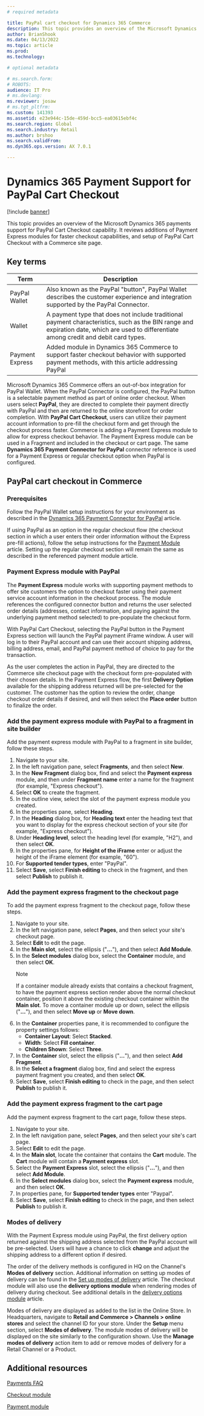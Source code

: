 ```yaml
---
# required metadata

title: PayPal cart checkout for Dynamics 365 Commerce
description: This topic provides an overview of the Microsoft Dynamics 365 Payment support PayPal Cart Checkout for faster checkout capabilities.
author: BrianShook
ms.date: 04/13/2022
ms.topic: article
ms.prod: 
ms.technology: 

# optional metadata

# ms.search.form: 
# ROBOTS: 
audience: IT Pro
# ms.devlang: 
ms.reviewer: josaw
# ms.tgt_pltfrm: 
ms.custom: 141393
ms.assetid: e23e944c-15de-459d-bcc5-ea03615ebf4c
ms.search.region: Global
ms.search.industry: Retail
ms.author: brshoo
ms.search.validFrom:
ms.dyn365.ops.version: AX 7.0.1

---
```


# Dynamics 365 Payment Support for PayPal Cart Checkout

[!include [banner](../includes/banner.md)]

This topic provides an overview of the Microsoft Dynamics 365 payments support for PayPal Cart Checkout capability. It reviews additions of Payment Express modules for faster checkout capabilities, and setup of PayPal Cart Checkout with a Commerce site page.

## Key terms

| Term | Description |
|---|---|
| PayPal Wallet | Also known as the PayPal "button", PayPal Wallet describes the customer experience and integration supported by the PayPal Connector. |
| Wallet | A payment type that does not include traditional payment characteristics, such as the BIN range and expiration date, which are used to differentiate among credit and debit card types. |
|Payment Express |Added module in Dynamics 365 Commerce to support faster checkout behavior with supported payment methods, with this article addressing PayPal|

Microsoft Dynamics 365 Commerce offers an out-of-box integration for PayPal Wallet. When the PayPal Connector is configured, the PayPal button is a selectable payment method as part of online order checkout. When users select **PayPal**, they are directed to complete their payment directly with PayPal and then are returned to the online storefront for order completion. With **PayPal Cart Checkout**, users can utilize their payment account information to pre-fill the checkout form and get through the checkout process faster. Commerce is adding a Payment Express module to allow for express checkout behavior. The Payment Express module can be used in a Fragment and included in the checkout or cart page. The same **Dynamics 365 Payment Connector for PayPal** connector reference is used for a Payment Express or regular checkout option when PayPal is configured.

## PayPal cart checkout in Commerce

### Prerequisites

Follow the PayPal Wallet setup instructions for your environment as described in the [Dynamics 365 Payment Connector for PayPal](../paypal.md) article. 

If using PayPal as an option in the regular checkout flow (the checkout section in which a user enters their order information without the Express pre-fill actions), follow the setup instructions for the [Payment Module](../payment-module.md) article. Setting up the regular checkout section will remain the same as described in the referenced payment module article.

### Payment Express module with PayPal

The **Payment Express** module works with supporting payment methods to offer site customers the option to checkout faster using their payment service account information in the checkout process. The module references the configured connector button and returns the user selected order details (addresses, contact information, and paying against the underlying payment method selected) to pre-populate the checkout form.

With PayPal Cart Checkout, selecting the PayPal button in the Payment Express section will launch the PayPal payment iFrame window. A user will log in to their PayPal account and can use their account shipping address, billing address, email, and PayPal payment method of choice to pay for the transaction.

As the user completes the action in PayPal, they are directed to the Commerce site checkout page with the checkout form pre-populated with their chosen details. In the Payment Express flow, the first **Delivery Option** available for the shipping address returned will be pre-selected for the customer.  The customer has the option to review the order, change checkout order details if desired, and will then select the **Place order** button to finalize the order.

### Add the payment express module with PayPal to a fragment in site builder

Add the payment express module with PayPal to a fragment in site builder, follow these steps.

1. Navigate to your site.
1. In the left navigation pane, select **Fragments**, and then select **New**.
2. In the **New Fragment** dialog box, find and select the **Payment express** module, and then under **Fragment name** enter a name for the fragment (for example, "Express checkout"). 
3. Select **OK** to create the fragment.
3. In the outline view, select the slot of the payment express module you created.
4. In the properties pane, select **Heading**. 
5. In the **Heading** dialog box, for **Heading text** enter the heading text that you want to display for the express checkout section of your site (for example, "Express checkout").
6. Under **Heading level**, select the heading level (for example, "H2"), and then select **OK**.
7. In the properties pane, for **Height of the iFrame** enter or adjust the height of the iFrame element (for example, "60").
8. For **Supported tender types**, enter "PayPal".
9. Select **Save**, select **Finish editing** to check in the fragment, and then select **Publish** to publish it.

### Add the payment express fragment to the checkout page 

To add the payment express fragment to the checkout page, follow these steps.

1. Navigate to your site.
1. In the left navigation pane, select **Pages**, and then select your site's checkout page.
1. Select **Edit** to edit the page.
1. In the **Main slot**, select the ellipsis ("**...**"), and then select **Add Module**.
1. In the **Select modules** dialog box, select the **Container** module, and then select **OK**.
    > [!NOTE]
    > If a container module already exists that contains a checkout fragment, to have the payment express section render above the normal checkout container, position it above the existing checkout container within the **Main slot**. To move a container module up or down, select the ellipsis ("**...**"), and then select **Move up** or **Move down**.
1. In the **Container** properties pane, it is recommended to configure the property settings follows:
    - **Container Layout**: Select **Stacked**.
    - **Width**: Select **Fill container**.
    - **Children Shown**: Select **Three**.
1. In the **Container** slot, select the ellipsis ("**...**"), and then select **Add Fragment**.
1. In the **Select a fragment** dialog box, find and select the express payment fragment you created, and then select **OK**.
1. Select **Save**, select **Finish editing** to check in the page, and then select **Publish** to publish it.

### Add the payment express fragment to the cart page

Add the payment express fragment to the cart page, follow these steps.

1. Navigate to your site.
1. In the left navigation pane, select **Pages**, and then select your site's cart page.
2. Select **Edit** to edit the page.
3. In the **Main slot**, locate the container that contains the **Cart** module. The **Cart** module will contain a **Payment express** slot.
4. Select the **Payment Express** slot, select the ellipsis ("**...**"), and then select **Add Module**.
5. In the **Select modules** dialog box, select the **Payment express** module, and then select **OK**.
6. In properties pane, for **Supported tender types** enter "Paypal".
8. Select **Save**, select **Finish editing** to check in the page, and then select **Publish** to publish it.

### Modes of delivery

With the Payment Express module using PayPal, the first delivery option returned against the shipping address selected from the PayPal account will be pre-selected. Users will have a chance to click **change** and adjust the shipping address to a different option if desired. 

The order of the delivery methods is configured in HQ on the Channel's **Modes of delivery** section. Additional information on setting up modes of delivery can be found in the [Set up modes of delivery](/dynamicsax-2012/appuser-itpro/set-up-modes-of-delivery) article. The checkout module will also use the **delivery options module** when rendering modes of delivery during checkout. See additional details in the [delivery options module](../delivery-options-module.md) article.

Modes of delivery are displayed as added to the list in the Online Store. In Headquarters, navigate to **Retail and Commerce > Channels > online stores** and select the channel ID for your store. Under the **Setup** menu section, select **Modes of delivery**. The module modes of delivery will be displayed on the site similarly to the configuration shown. Use the **Manage modes of delivery** action item to add or remove modes of delivery for a Retail Channel or a Product.

## Additional resources

[Payments FAQ](payments-retail.md)

[Checkout module](../add-checkout-module.md)

[Payment module](../payment-module.md)
